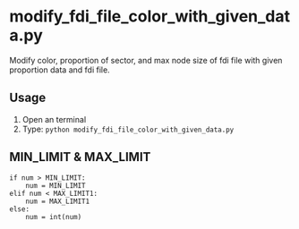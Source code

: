 modify_fdi_file_color_with_given_data.py
========================================

Modify color, proportion of sector, and max node size of fdi file with given proportion data and fdi file.

Usage
-----

1. Open an terminal
2. Type: `python modify_fdi_file_color_with_given_data.py`

MIN_LIMIT & MAX_LIMIT
---------------------

    if num > MIN_LIMIT:
        num = MIN_LIMIT
    elif num < MAX_LIMIT1:
        num = MAX_LIMIT1
    else:
        num = int(num)
